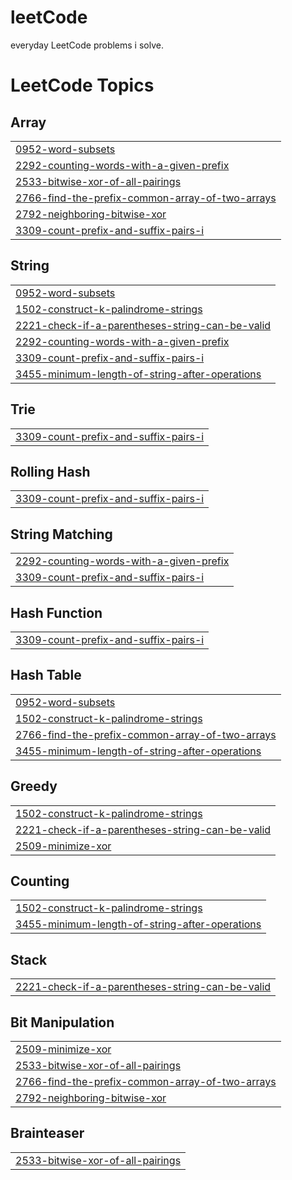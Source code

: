# leetCode
everyday LeetCode problems i solve.

<!---LeetCode Topics Start-->
# LeetCode Topics
## Array
|  |
| ------- |
| [0952-word-subsets](https://github.com/rishitarana/leetCode/tree/master/0952-word-subsets) |
| [2292-counting-words-with-a-given-prefix](https://github.com/rishitarana/leetCode/tree/master/2292-counting-words-with-a-given-prefix) |
| [2533-bitwise-xor-of-all-pairings](https://github.com/rishitarana/leetCode/tree/master/2533-bitwise-xor-of-all-pairings) |
| [2766-find-the-prefix-common-array-of-two-arrays](https://github.com/rishitarana/leetCode/tree/master/2766-find-the-prefix-common-array-of-two-arrays) |
| [2792-neighboring-bitwise-xor](https://github.com/rishitarana/leetCode/tree/master/2792-neighboring-bitwise-xor) |
| [3309-count-prefix-and-suffix-pairs-i](https://github.com/rishitarana/leetCode/tree/master/3309-count-prefix-and-suffix-pairs-i) |
## String
|  |
| ------- |
| [0952-word-subsets](https://github.com/rishitarana/leetCode/tree/master/0952-word-subsets) |
| [1502-construct-k-palindrome-strings](https://github.com/rishitarana/leetCode/tree/master/1502-construct-k-palindrome-strings) |
| [2221-check-if-a-parentheses-string-can-be-valid](https://github.com/rishitarana/leetCode/tree/master/2221-check-if-a-parentheses-string-can-be-valid) |
| [2292-counting-words-with-a-given-prefix](https://github.com/rishitarana/leetCode/tree/master/2292-counting-words-with-a-given-prefix) |
| [3309-count-prefix-and-suffix-pairs-i](https://github.com/rishitarana/leetCode/tree/master/3309-count-prefix-and-suffix-pairs-i) |
| [3455-minimum-length-of-string-after-operations](https://github.com/rishitarana/leetCode/tree/master/3455-minimum-length-of-string-after-operations) |
## Trie
|  |
| ------- |
| [3309-count-prefix-and-suffix-pairs-i](https://github.com/rishitarana/leetCode/tree/master/3309-count-prefix-and-suffix-pairs-i) |
## Rolling Hash
|  |
| ------- |
| [3309-count-prefix-and-suffix-pairs-i](https://github.com/rishitarana/leetCode/tree/master/3309-count-prefix-and-suffix-pairs-i) |
## String Matching
|  |
| ------- |
| [2292-counting-words-with-a-given-prefix](https://github.com/rishitarana/leetCode/tree/master/2292-counting-words-with-a-given-prefix) |
| [3309-count-prefix-and-suffix-pairs-i](https://github.com/rishitarana/leetCode/tree/master/3309-count-prefix-and-suffix-pairs-i) |
## Hash Function
|  |
| ------- |
| [3309-count-prefix-and-suffix-pairs-i](https://github.com/rishitarana/leetCode/tree/master/3309-count-prefix-and-suffix-pairs-i) |
## Hash Table
|  |
| ------- |
| [0952-word-subsets](https://github.com/rishitarana/leetCode/tree/master/0952-word-subsets) |
| [1502-construct-k-palindrome-strings](https://github.com/rishitarana/leetCode/tree/master/1502-construct-k-palindrome-strings) |
| [2766-find-the-prefix-common-array-of-two-arrays](https://github.com/rishitarana/leetCode/tree/master/2766-find-the-prefix-common-array-of-two-arrays) |
| [3455-minimum-length-of-string-after-operations](https://github.com/rishitarana/leetCode/tree/master/3455-minimum-length-of-string-after-operations) |
## Greedy
|  |
| ------- |
| [1502-construct-k-palindrome-strings](https://github.com/rishitarana/leetCode/tree/master/1502-construct-k-palindrome-strings) |
| [2221-check-if-a-parentheses-string-can-be-valid](https://github.com/rishitarana/leetCode/tree/master/2221-check-if-a-parentheses-string-can-be-valid) |
| [2509-minimize-xor](https://github.com/rishitarana/leetCode/tree/master/2509-minimize-xor) |
## Counting
|  |
| ------- |
| [1502-construct-k-palindrome-strings](https://github.com/rishitarana/leetCode/tree/master/1502-construct-k-palindrome-strings) |
| [3455-minimum-length-of-string-after-operations](https://github.com/rishitarana/leetCode/tree/master/3455-minimum-length-of-string-after-operations) |
## Stack
|  |
| ------- |
| [2221-check-if-a-parentheses-string-can-be-valid](https://github.com/rishitarana/leetCode/tree/master/2221-check-if-a-parentheses-string-can-be-valid) |
## Bit Manipulation
|  |
| ------- |
| [2509-minimize-xor](https://github.com/rishitarana/leetCode/tree/master/2509-minimize-xor) |
| [2533-bitwise-xor-of-all-pairings](https://github.com/rishitarana/leetCode/tree/master/2533-bitwise-xor-of-all-pairings) |
| [2766-find-the-prefix-common-array-of-two-arrays](https://github.com/rishitarana/leetCode/tree/master/2766-find-the-prefix-common-array-of-two-arrays) |
| [2792-neighboring-bitwise-xor](https://github.com/rishitarana/leetCode/tree/master/2792-neighboring-bitwise-xor) |
## Brainteaser
|  |
| ------- |
| [2533-bitwise-xor-of-all-pairings](https://github.com/rishitarana/leetCode/tree/master/2533-bitwise-xor-of-all-pairings) |
<!---LeetCode Topics End-->